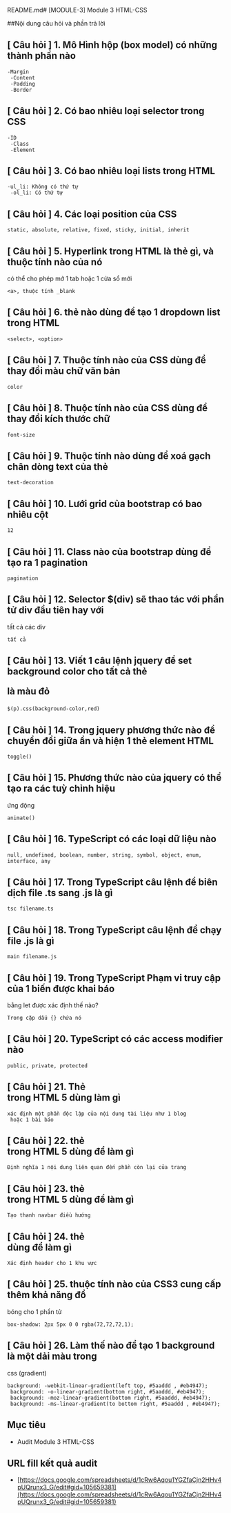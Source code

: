 README.md# [MODULE-3] Module 3 HTML-CSS

##Nội dung câu hỏi và phần trả lời

## [ Câu hỏi ] 1. Mô Hình hộp (box model) có những thành phần nào
```
-Margin
 -Content
 -Padding
 -Border
```
## [ Câu hỏi ] 2. Có bao nhiêu loại selector trong CSS
```
-ID
 -Class
 -Element
```
## [ Câu hỏi ] 3. Có bao nhiêu loại lists trong HTML
```
-ul_li: Không có thứ tự
 -ol_li: Có thứ tự
```
## [ Câu hỏi ] 4. Các loại position của CSS
```
static, absolute, relative, fixed, sticky, initial, inherit
```
## [ Câu hỏi ] 5. Hyperlink trong HTML là thẻ gì, và thuộc tính nào của nó
  có thể cho phép mở 1 tab hoặc 1 cửa sổ mới
```
<a>, thuộc tính _blank
```
## [ Câu hỏi ] 6. thẻ nào dùng để tạo 1 dropdown list trong HTML
```
<select>, <option>
```
## [ Câu hỏi ] 7. Thuộc tính nào của CSS dùng để thay đổi màu chữ văn bản
```
color
```
## [ Câu hỏi ] 8. Thuộc tính nào của CSS dùng để thay đổi kích thước chữ
```
font-size
```
## [ Câu hỏi ] 9. Thuộc tính nào dùng để xoá gạch chân dòng text của thẻ <a>
```
text-decoration
```
## [ Câu hỏi ] 10. Lưới grid của bootstrap có bao nhiêu cột
```
12
```
## [ Câu hỏi ] 11. Class nào của bootstrap dùng để tạo ra 1 pagination
```
pagination
```
## [ Câu hỏi ] 12. Selector $(div) sẽ thao tác với phần tử div đầu tiên hay với
  tất cả các div
```
tất cả
```
## [ Câu hỏi ] 13. Viết 1 câu lệnh jquery để set background color cho tất cả thẻ <p> là màu đỏ
```
$(p).css(background-color,red)
```
## [ Câu hỏi ] 14. Trong jquery phương thức nào để chuyển đổi giữa ẩn và hiện 1 thẻ element HTML
```
toggle()
```
## [ Câu hỏi ] 15. Phương thức nào của jquery có thể tạo ra các tuỳ chỉnh hiệu
  ứng động
```
animate()
```
## [ Câu hỏi ] 16. TypeScript có các loại dữ liệu nào
```
null, undefined, boolean, number, string, symbol, object, enum, interface, any
```
## [ Câu hỏi ] 17. Trong TypeScript câu lệnh để biên dịch file .ts sang .js là gì
```
tsc filename.ts
```
## [ Câu hỏi ] 18. Trong TypeScript câu lệnh để chạy file .js là gì
```
main filename.js
```
## [ Câu hỏi ] 19. Trong TypeScript Phạm vi truy cập của 1 biến được khai báo 
 bằng let được xác định thế nào?
```
Trong cặp dấu {} chứa nó
```
## [ Câu hỏi ] 20. TypeScript có các access modifier nào
```
public, private, protected
```
## [ Câu hỏi ] 21. Thẻ <article> trong HTML 5 dùng làm gì
```
xác định một phần độc lập của nội dung tài liệu như 1 blog
 hoặc 1 bài báo
```
## [ Câu hỏi ] 22. thẻ <aside> trong HTML 5 dùng để làm gì
```
Định nghĩa 1 nội dung liên quan đến phần còn lại của trang
```
## [ Câu hỏi ] 23. thẻ <nav> trong HTML 5 dùng để làm gì
```
Tạo thanh navbar điều hướng
```
## [ Câu hỏi ] 24. thẻ <hgroup> dùng để làm gì
```
Xác định header cho 1 khu vực
```
## [ Câu hỏi ] 25. thuộc tính nào của CSS3 cung cấp thêm khả năng đổ
 bóng cho 1 phần tử
```
box-shadow: 2px 5px 0 0 rgba(72,72,72,1);
```
## [ Câu hỏi ] 26. Làm thế nào để tạo 1 background là một dải màu trong
 css (gradient)
```
background: -webkit-linear-gradient(left top, #5aaddd , #eb4947);
 background: -o-linear-gradient(bottom right, #5aaddd, #eb4947);
 background: -moz-linear-gradient(bottom right, #5aaddd, #eb4947);
 background: -ms-linear-gradient(to bottom right, #5aaddd , #eb4947);
 ```


## Mục tiêu

* Audit Module 3 HTML-CSS
## URL fill kết quả audit

* [https://docs.google.com/spreadsheets/d/1cRw6Aqou1YGZfaCjn2HHv4pUQrunx3_G/edit#gid=105659381](https://docs.google.com/spreadsheets/d/1cRw6Aqou1YGZfaCjn2HHv4pUQrunx3_G/edit#gid=105659381)